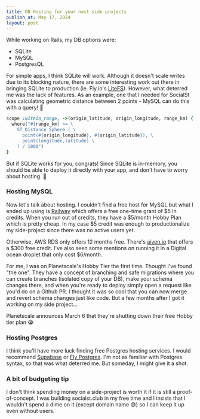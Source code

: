 ```yaml
---
title: DB Hosting for your next side projects
publish_at: May 17, 2024
layout: post
---
```


While working on Rails, my DB options were:

- SQLite
- MySQL
- PostgresQL

For simple apps, I think SQLite will work. Although it doesn't scale writes due to its blocking nature, there are some interesting work out there in bringing SQLite to production (ie. Fly.io's [LiteFS](https://fly.io/docs/litefs/)). However, what deterred me was the lack of features. As an example, one that I needed for SocialSt was calculating geometric distance between 2 points - MySQL can do this with a query! 🤘

```ruby
scope :within_range, ->(origin_latitude, origin_longitude, range_km) {
  where("#{range_km} >= \
    ST_Distance_Sphere ( \
      point(#{origin_longitude}, #{origin_latitude}), \
      point(longitude,latitude) \
    ) / 1000")
}
```

But if SQLite works for you, congrats! Since SQLite is in-memory, you should be able to deploy it directly with your app, and don't have to worry about hosting. 🎉

### Hosting MySQL

Now let's talk about hosting. I couldn't find a free host for MySQL but what I ended up using is [Railway](https://railway.app/) which offers a free one-time grant of $5 in credits. When you run out of credits, they have a $5/month Hobby Plan which is pretty cheap. In my case $5 credit was enough to productionalize my side-project since there was no active users yet.

Otherwise, AWS RDS only offers 12 months free. There's [aiven.io](https://aiven.io/docs/platform/concepts/free-plan) that offers a $300 free credit. I've also seen some mentions on running it in a Digital ocean droplet that only cost $6/month.

For me, I was on Planetscale's Hobby Tier the first time. Thought I've found "the one". They have a concept of branching and safe migrations where you can create branches (isolated copy of your DB), make your schema changes there, and when you're ready to deploy simply open a request like you'd do on a Github PR. I thought it was so cool that you can now merge and revert schema changes just like code. But a few months after I got it working on my side project...

Planetscale announces March 6 that they're shutting down their free Hobby tier plan 😭

### Hosting Postgres

I think you'll have more luck finding free Postgres hosting services. I would recommend [Supabase](https://supabase.com/) or [Fly Postgres](https://fly.io/docs/postgres/). I'm not as familiar with Postgres syntax, so that was what deterred me. But someday, I might give it a shot.

### A bit of budgeting tip

I don't think spending money on a side-project is worth it if it is still a proof-of-concept. I was building socialst.club in my free time and I insists that I wouldn't spend a dime on it (except domain name 😅) so I can keep it up even without users.
